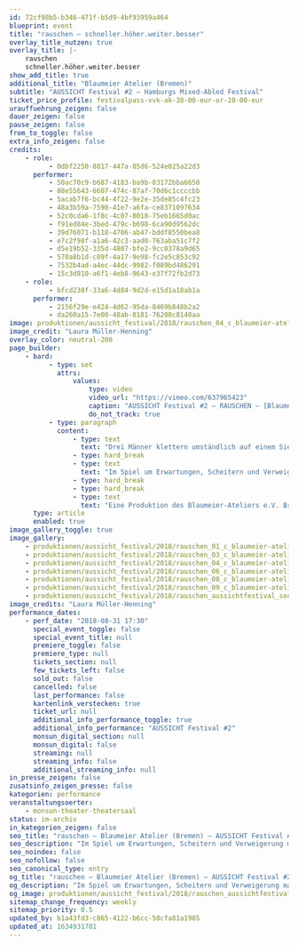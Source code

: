 ```yaml
---
id: 72cf98b5-b346-471f-b5d9-4bf93959a464
blueprint: event
title: "rauschen – schneller.höher.weiter.besser"
overlay_title_nutzen: true
overlay_title: |-
    rauschen
    schneller.höher.weiter.besser
show_add_title: true
additional_title: "Blaumeier Atelier (Bremen)"
subtitle: "AUSSICHT Festival #2 – Hamburgs Mixed-Abled Festival"
ticket_price_profile: festivalpass-vvk-ak-38-00-eur-or-28-00-eur
urauffuehrung_zeigen: false
dauer_zeigen: false
pause_zeigen: false
from_to_toggle: false
extra_info_zeigen: false
credits:
    - role:
          - 0dbf2250-8817-447a-85d6-524e025a22d3
      performer:
          - 50ac70c9-b687-4183-ba9b-83172bba6650
          - 88e55643-6607-474c-87af-70d6c1ccccbb
          - 5acab7f6-bc44-4f22-9e2e-35de85c4fc23
          - 48a3b59a-7590-41e7-a6fa-ce8371097634
          - 52c0cda6-1f8c-4c07-8018-75eb1665d0ac
          - f91ed84e-3bed-479c-b698-6ca90d9562dc
          - 39d76071-b118-4706-ab47-bddf8550bea8
          - e7c2f98f-a1a6-42c3-aad0-763aba51c7f2
          - d5e19b52-335d-4807-bfe2-9cc0378a9d65
          - 570a8b1d-c09f-4a17-9e98-fc2e5c853c92
          - 7532b4ad-a4ec-44dc-9982-f089bd486291
          - 15c3d810-a6f1-4eb8-9643-e37f72fb2d73
    - role:
          - bfcd238f-33a6-4d84-9d2d-e15d1a18ab1a
      performer:
          - 2156f29e-e424-4d62-95da-8469b848b2a2
          - da260a15-7e00-48ab-8181-76208c8140aa
image: produktionen/aussicht_festival/2018/rauschen_04_c_blaumeier-atelier_laura_mueller_hennig.jpg
image_credit: "Laura Müller-Henning"
overlay_color: neutral-200
page_builder:
    - bard:
          - type: set
            attrs:
                values:
                    type: video
                    video_url: "https://vimeo.com/637965423"
                    caption: "AUSSICHT Festival #2 – RAUSCHEN – [Blaumeier Atelier, Bremen]"
                    do_not_track: true
          - type: paragraph
            content:
                - type: text
                  text: "Drei Männer klettern umständlich auf einem Siegertreppchen hin und her. Jeder will gewinnen und oben stehen, aber keiner zeigt richtigen Einsatz. Am Ende balancieren sie gemeinsam und gekonnt auf der höchsten Stufe…"
                - type: hard_break
                - type: text
                  text: "Im Spiel um Erwartungen, Scheitern und Verweigerung macht sich das Ensemble in der Szenencollage „rauschen“ auf die Suche, größtmögliche Freiheit und Spontanität zu entwickeln. Bei jeder Aufführung erweitern sie stetig ihre theatralen Fähigkeiten und steigern sich darin, keine Regeln zu akzeptieren – auch nicht die der klassischen Bühne. Die reale Entscheidung, sich keinem Leistungsdruck auszusetzen, wird zu einer Bühnenentscheidung.\_"
                - type: hard_break
                - type: hard_break
                - type: text
                  text: "Eine Produktion des Blaumeier-Ateliers e.V. Bremen."
      type: article
      enabled: true
image_gallery_toggle: true
image_gallery:
    - produktionen/aussicht_festival/2018/rauschen_01_c_blaumeier-atelier_laura_mueller_hennig.jpg
    - produktionen/aussicht_festival/2018/rauschen_03_c_blaumeier-atelier_laura_mueller_hennig.jpg
    - produktionen/aussicht_festival/2018/rauschen_04_c_blaumeier-atelier_laura_mueller_hennig.jpg
    - produktionen/aussicht_festival/2018/rauschen_06_c_blaumeier-atelier_laura_mueller_hennig.jpg
    - produktionen/aussicht_festival/2018/rauschen_08_c_blaumeier-atelier_laura_mueller_hennig.jpg
    - produktionen/aussicht_festival/2018/rauschen_09_c_blaumeier-atelier_laura_mueller_hennig.jpg
    - produktionen/aussicht_festival/2018/rauschen_aussichtfestival_social_media_image.jpg
image_credits: "Laura Müller-Henning"
performance_dates:
    - perf_date: "2018-08-31 17:30"
      special_event_toggle: false
      special_event_title: null
      premiere_toggle: false
      premiere_type: null
      tickets_section: null
      few_tickets_left: false
      sold_out: false
      cancelled: false
      last_performance: false
      kartenlink_verstecken: true
      ticket_url: null
      additional_info_performance_toggle: true
      additional_info_performance: "AUSSICHT Festival #2"
      monsun_digital_section: null
      monsun_digital: false
      streaming: null
      streaming_info: false
      additional_streaming_info: null
in_presse_zeigen: false
zusatsinfo_zeigen_presse: false
kategorien: performance
veranstaltungsoerter:
    - monsun-theater-theatersaal
status: im-archiv
in_kategorien_zeigen: false
seo_title: "rauschen – Blaumeier Atelier (Bremen) – AUSSICHT Festival #2"
seo_description: "Im Spiel um Erwartungen, Scheitern und Verweigerung macht sich das Ensemble in„rauschen“ auf die Suche, größtmögliche Freiheit und Spontanität zu entwickeln."
seo_noindex: false
seo_nofollow: false
seo_canonical_type: entry
og_title: "rauschen – Blaumeier Atelier (Bremen) – AUSSICHT Festival #2"
og_description: "Im Spiel um Erwartungen, Scheitern und Verweigerung macht sich das Ensemble in„rauschen“ auf die Suche, größtmögliche Freiheit und Spontanität zu entwickeln."
og_image: produktionen/aussicht_festival/2018/rauschen_aussichtfestival_social_media_image.jpg
sitemap_change_frequency: weekly
sitemap_priority: 0.5
updated_by: b1a43fd3-c865-4122-b6cc-50cfa81a1985
updated_at: 1634931781
---
```

